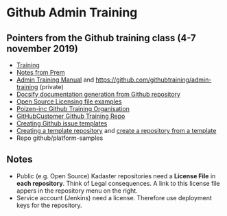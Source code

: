 # Github Admin Training
## Pointers from the Github training class (4-7 november 2019)
- [Training](https://github.zoom.us/j/864348908)
- [Notes from Prem](https://github.com/githubcustomers/kadaster/issues/2)
- [Admin Training Manual](https://githubtraining.github.io/admin-training) and https://github.com/githubtraining/admin-training (private)
- [Docsify documentation generation from Github repository](https://docsify.js.org)
- [Open Source Licensing file examples](https://choosealicense.com)
- [Poizen-inc Github Training Organisation](https://github.com/poizen-inc)
- [GitHubCustomer Github Training Repo](https://github.com/GitHubCustomer/GitHubCustomer)
- [Creating Github issue templates](https://help.github.com/en/github/building-a-strong-community/about-issue-and-pull-request-templates)
- [Creating a template repository](https://help.github.com/en/github/creating-cloning-and-archiving-repositories/creating-a-template-repository) and [create a repository from a template](https://help.github.com/en/github/creating-cloning-and-archiving-repositories/creating-a-repository-from-a-template)
- Repo github/platform-samples

## Notes
- Public (e.g. Open Source) Kadaster repositories need a **License File** in **each repository**. Think of Legal consequences. A link to this license file appers in the repository menu on the right.
- Service account (Jenkins) need a license. Therefore use deployment keys for the repository.
